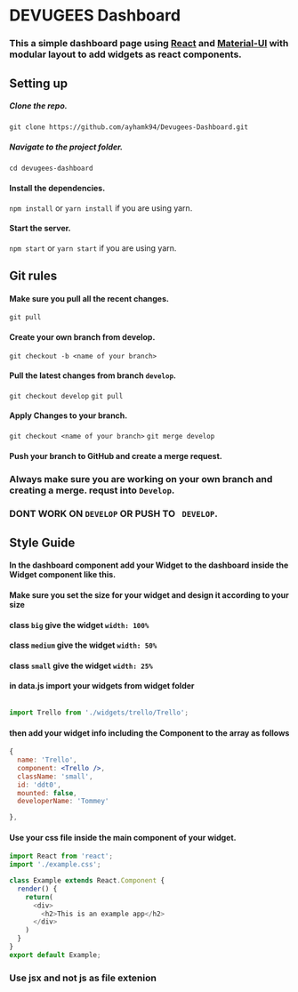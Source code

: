 # DEVUGEES  Dashboard
### This a simple dashboard page using [React](https://reactjs.org/) and [Material-UI](http://www.material-ui.com/#/) with modular layout to add widgets as react components.


## Setting up
##### Clone the repo.
`git clone https://github.com/ayhamk94/Devugees-Dashboard.git`
##### Navigate to the project folder.
`cd devugees-dashboard`
#### Install the dependencies.
`npm install`
or
`yarn install` if you are using yarn.


#### Start the server.
`npm start`
or
`yarn start` if you are using yarn.
## Git rules
#### Make sure you pull all the recent changes.
`git pull`
#### Create your own branch from develop.
`git checkout -b <name of your branch>`

#### Pull the latest changes from branch `develop`.
`git checkout develop`
`git pull`
#### Apply Changes to your branch.
`git checkout <name of your branch>`
`git merge develop`
#### Push your branch to GitHub and create a merge request.

### Always make sure you are working on your own branch and creating a merge. requst into `Develop`.
### DONT WORK ON `DEVELOP` OR PUSH TO ` DEVELOP`.



## Style Guide
#### In the dashboard component add your Widget to the dashboard inside the Widget component like this.
#### Make sure you set the size for your widget and design it according to your size
#### class `big` give the widget `width: 100%`
#### class `medium` give the widget `width: 50%`
#### class `small` give the widget `width: 25%`
####  
#### in data.js import your widgets from widget folder

```jsx

import Trello from './widgets/trello/Trello';

```
#### then add your widget info including the Component to the array as follows 

``` jsx
{
  name: 'Trello',
  component: <Trello />,
  className: 'small',
  id: 'ddt0',
  mounted: false,
  developerName: 'Tommey'

},


```
#### Use your css file inside the main component of your widget.
```javascript
import React from 'react';
import './example.css';

class Example extends React.Component {
  render() {
    return(
      <div>
        <h2>This is an example app</h2>
      </div>
    )
  }
}
export default Example;

```
### Use jsx  and not js as file extenion
